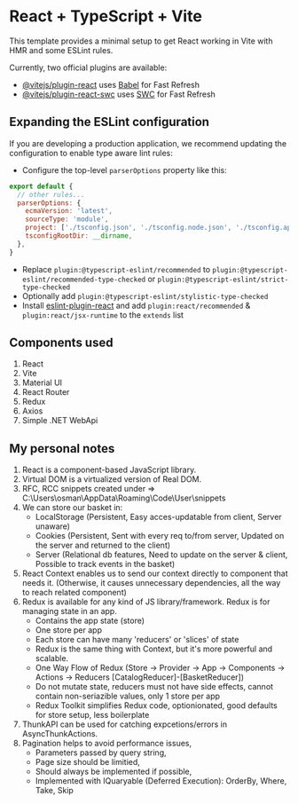 # React + TypeScript + Vite

This template provides a minimal setup to get React working in Vite with HMR and some ESLint rules.

Currently, two official plugins are available:

- [@vitejs/plugin-react](https://github.com/vitejs/vite-plugin-react/blob/main/packages/plugin-react/README.md) uses [Babel](https://babeljs.io/) for Fast Refresh
- [@vitejs/plugin-react-swc](https://github.com/vitejs/vite-plugin-react-swc) uses [SWC](https://swc.rs/) for Fast Refresh

## Expanding the ESLint configuration

If you are developing a production application, we recommend updating the configuration to enable type aware lint rules:

- Configure the top-level `parserOptions` property like this:

```js
export default {
  // other rules...
  parserOptions: {
    ecmaVersion: 'latest',
    sourceType: 'module',
    project: ['./tsconfig.json', './tsconfig.node.json', './tsconfig.app.json'],
    tsconfigRootDir: __dirname,
  },
}
```

- Replace `plugin:@typescript-eslint/recommended` to `plugin:@typescript-eslint/recommended-type-checked` or `plugin:@typescript-eslint/strict-type-checked`
- Optionally add `plugin:@typescript-eslint/stylistic-type-checked`
- Install [eslint-plugin-react](https://github.com/jsx-eslint/eslint-plugin-react) and add `plugin:react/recommended` & `plugin:react/jsx-runtime` to the `extends` list

## Components used

1. React
2. Vite
3. Material UI
4. React Router
5. Redux
6. Axios
7. Simple .NET WebApi

## My personal notes

1. React is a component-based JavaScript library.
2. Virtual DOM is a virtualized version of Real DOM.
3. RFC, RCC snippets created under => C:\Users\osman\AppData\Roaming\Code\User\snippets
4. We can store our basket in:
    * LocalStorage (Persistent, Easy acces-updatable from client, Server unaware)
    * Cookies (Persistent, Sent with every req to/from server, Updated on the server and returned to the client)
    * Server (Relational db features, Need to update on the server & client, Possible to track events in the basket)
5. React Context enables us to send our context directly to component that needs it. (Otherwise, it causes unnecessary dependencies, all the way to reach related component)
6. Redux is available for any kind of JS library/framework. Redux is for managing state in an app. 
    * Contains the app state (store)
    * One store per app
    * Each store can have many 'reducers' or 'slices' of state
    * Redux is the same thing with Context, but it's more powerful and scalable.
    * One Way Flow of Redux (Store -> Provider -> App -> Components -> Actions -> Reducers [CatalogReducer]-[BasketReducer])
    * Do not mutate state, reducers must not have side effects, cannot contain non-seriazible values, only 1 store per app
    * Redux Toolkit simplifies Redux code, optionionated, good defaults for store setup, less boilerplate
7. ThunkAPI can be used for catching expcetions/errors in AsyncThunkActions.
8. Pagination helps to avoid performance issues, 
    * Parameters passed by query string, 
    * Page size should be limitied, 
    * Should always be implemented if possible,
    * Implemented with IQuaryable<T> (Deferred Execution): OrderBy, Where, Take, Skip
